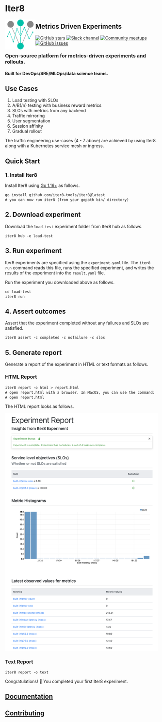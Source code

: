 # Iter8

<img alt="Iter8" src="mkdocs/docs/images/favicon.png" width="100" align="left">

## Metrics Driven Experiments

[![GitHub stars](https://img.shields.io/github/stars/iter8-tools/iter8?style=social)](https://github.com/iter8-tools/iter8/stargazers)
[![Slack channel](https://img.shields.io/badge/Slack-Join-purple)](https://join.slack.com/t/iter8-tools/shared_invite/zt-awl2se8i-L0pZCpuHntpPejxzLicbmw)
[![Community meetups](https://img.shields.io/badge/meet-Iter8%20community%20meetups-brightgreen)](https://iter8.tools/0.7/getting-started/help/#iter8-community-meetings)
[![GitHub issues](https://img.shields.io/github/issues/iter8-tools/iter8)](https://github.com/iter8tools/iter8/issues)

### Open-source platform for metrics-driven <strong>experiments</strong> and <strong>rollouts</strong>. 

#### Built for DevOps/SRE/MLOps/data science teams.

## Use Cases

1.  Load testing with SLOs
2.  A/B(/n) testing with business reward metrics
3.  SLOs with metrics from any backend
4.  Traffic mirroring
5.  User segmentation
6.  Session affinity
7.  Gradual rollout

The traffic engineering use-cases (4 - 7 above) are achieved by using Iter8 along with a Kubernetes service mesh or ingress.

## Quick Start

### 1. Install Iter8
Install Iter8 using [Go 1.16+](https://golang.org/) as follows.
```shell
go install github.com/iter8-tools/iter8@latest
# you can now run iter8 (from your gopath bin/ directory)
```

## 2. Download experiment
Download the `load-test` experiment folder from Iter8 hub as follows.

```shell
iter8 hub -e load-test
```

## 3. Run experiment
Iter8 experiments are specified using the `experiment.yaml` file. The `iter8 run` command reads this file, runs the specified experiment, and writes the results of the experiment into the `result.yaml` file.

Run the experiment you downloaded above as follows.

```shell
cd load-test
iter8 run
```

## 4. Assert outcomes
Assert that the experiment completed without any failures and SLOs are satisfied.

```shell
iter8 assert -c completed -c nofailure -c slos
```

## 5. Generate report
Generate a report of the experiment in HTML or text formats as follows.

### HTML Report

```shell
iter8 report -o html > report.html
# open report.html with a browser. In MacOS, you can use the command:
# open report.html
```

The HTML report looks as follows.

![HTML report](mkdocs/docs/getting-started/images/report.html.png)

### Text Report

```shell
iter8 report -o text
```

Congratulations! :tada: You completed your first Iter8 experiment.

## [Documentation](https://iter8.tools)

## [Contributing](https://iter8.tools/latest/contributing/overview/)
